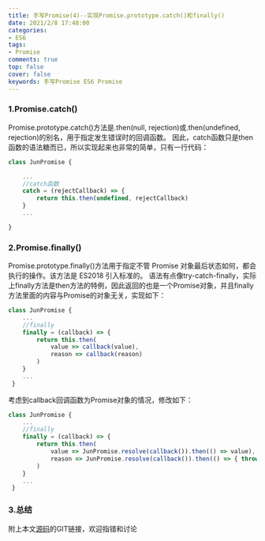 ```yaml
---
title: 手写Promise(4)--实现Promise.prototype.catch()和finally()
date: 2021/2/8 17:48:00
categories: 
- ES6
tags: 
- Promise
comments: true
top: false
cover: false
keywords: 手写Promise ES6 Promise
---
```


### 1.Promise.catch()

Promise.prototype.catch()方法是.then(null, rejection)或.then(undefined, rejection)的别名，用于指定发生错误时的回调函数。
因此，catch函数只是then函数的语法糖而已，所以实现起来也非常的简单，只有一行代码：

``` javascript
class JunPromise {

	...
    //catch函数
    catch = (rejectCallback) => {
        return this.then(undefined, rejectCallback)
    }
	...

}
```


### 2.Promise.finally()

Promise.prototype.finally()方法用于指定不管 Promise 对象最后状态如何，都会执行的操作。该方法是 ES2018 引入标准的。
语法有点像try-catch-finally，实际上finally方法是then方法的特例，因此返回的也是一个Promise对象，并且finally方法里面的内容与Promise的对象无关，实现如下：

``` javascript
class JunPromise {
	...
    //finally
    finally = (callback) => {
        return this.then(
            value => callback(value),
            reason => callback(reason)
        )
    }
	...
 }
```

考虑到callback回调函数为Promise对象的情况，修改如下：

``` javascript
class JunPromise {
	...
    //finally
    finally = (callback) => {
        return this.then(
            value => JunPromise.resolve(callback()).then(() => value),
            reason => JunPromise.resolve(callback()).then(() => { throw reason })
        )
    }
	...
 }
```

### 3.总结
附上本文[源码](https://github.com/JuneBlueberry/blog-post-code/tree/master/%E6%89%8B%E5%86%99Promise)的GIT链接，欢迎指错和讨论